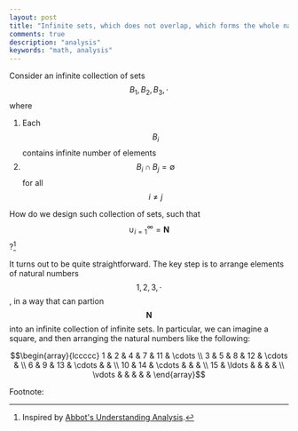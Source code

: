 ```yaml
---
layout: post
title: "Infinite sets, which does not overlap, which forms the whole natural numbers"
comments: true
description: "analysis"
keywords: "math, analysis"
---
```


Consider an infinite collection of sets $$B_1, B_2, B_3, \cdot $$ where
1. Each $$B_i$$ contains infinite number of elements
2. $$B_i \cap B_j = \emptyset $$ for all $$i \neq j$$

How do we design such collection of sets, such that $$ \cup_{i=1}^{\infty} = \mathbf{N}$$?[^1]

It turns out to be quite straightforward. The key step is to arrange elements of natural numbers $$1,2,3,\cdot$$, in a way that can partion $$\mathbf{N}$$ into an infinite collection of infinite sets. In particular,
we can imagine a square, and then arranging the natural numbers like the following:

$$\begin{array}{lccccc}
    1 & 2 & 4 & 7 & 11 & \cdots \\
    3 & 5 & 8 & 12 & \cdots & \\
    6 & 9 & 13 & \cdots & & \\
    10 & 14 & \cdots & & & \\
    15 & \ldots & & & & \\
    \vdots & & & & &
  \end{array}$$


Footnote:

[^1]: Inspired by [Abbot's Understanding Analysis](https://www.amazon.com/Understanding-Analysis-Undergraduate-Texts-Mathematics/dp/1493927116).
